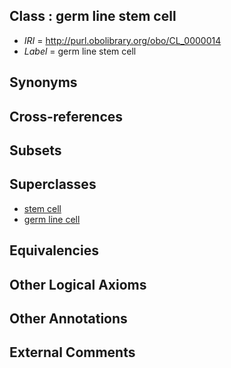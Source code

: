 
## Class : germ line stem cell

 * *IRI* = http://purl.obolibrary.org/obo/CL_0000014
 * *Label* = germ line stem cell

## Synonyms


## Cross-references


## Subsets


## Superclasses

 * [stem cell](../../CL/34/CL_0000034.md)
 * [germ line cell](../../CL/39/CL_0000039.md)

## Equivalencies


## Other Logical Axioms


## Other Annotations


## External Comments

